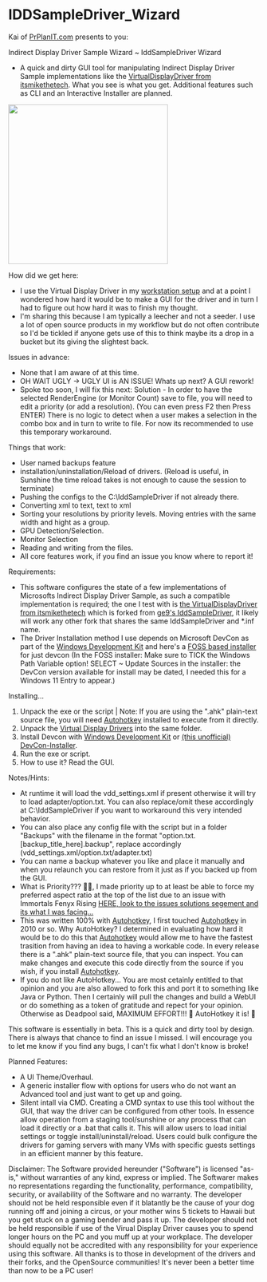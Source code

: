 # IDDSampleDriver_Wizard

Kai of [PrPlanIT.com](https://kb.precisionplanit.com) presents to you:

Indirect Display Driver Sample Wizard ~ IddSampleDriver Wizard
- A quick and dirty GUI tool for manipulating Indirect Display Driver Sample implementations like the [VirtualDisplayDriver from itsmikethetech](https://github.com/itsmikethetech/Virtual-Display-Driver). What you see is what you get. Additional features such as CLI and an Interactive Installer are planned.

<img src="https://github.com/sofmeright/IDDSampleDriver_Wizard/blob/main/PPIT-IddSample_Wiz-v0.602-SS_GUI_Advanced.png" width="320" />

How did we get here:
- I use the Virtual Display Driver in my [workstation setup](http://sh.uni2.cc/28JLJ) and at a point I wondered how hard it would be to make a GUI for the driver and in turn I had to figure out how hard it was to finish my thought.
- I'm sharing this because I am typically a leecher and not a seeder. I use a lot of open source products in my workflow but do not often contribute so I'd be tickled if anyone gets use of this to think maybe its a drop in a bucket but its giving the slightest back.

Issues in advance:
- None that I am aware of at this time.
- OH WAIT UGLY -> UGLY UI is AN ISSUE! Whats up next? A GUI rework!
- Spoke too soon, I will fix this next: Solution - In order to have the selected RenderEngine (or Monitor Count) save to file, you will need to edit a priority (or add a resolution). (You can even press F2 then Press ENTER) There is no logic to detect when a user makes a selection in the combo box and in turn to write to file. For now its recommended to use this temporary workaround.

Things that work:
- User named backups feature
- installation/uninstallation/Reload of drivers. (Reload is useful, in Sunshine the time reload takes is not enough to cause the session to terminate)
- Pushing the configs to the C:\IddSampleDriver if not already there.
- Converting xml to text, text to xml
- Sorting your resolutions by priority levels. Moving entries with the same width and hight as a group.
- GPU Detection/Selection.
- Monitor Selection
- Reading and writing from the files.
- All core features work, if you find an issue you know where to report it!

Requirements:
- This software configures the state of a few implementations of Microsofts Indirect Display Driver Sample, as such a compatible implementation is required; the one I test with is [the VirtualDisplayDriver from itsmikethetech](https://github.com/itsmikethetech/Virtual-Display-Driver) which is forked from [ge9's IddSampleDriver](https://github.com/ge9/IddSampleDriver), it likely will work any other fork that shares the same IddSampleDriver and *.inf name.
- The Driver Installation method I use depends on Microsoft DevCon as part of the [Windows Development Kit](https://download.microsoft.com/download/2/5/f/25f22c34-1cc4-404c-9f92-2ff26cc4ac91/KIT_BUNDLE_WDK_MEDIACREATION/wdksetup.exe) and here's a [FOSS based installer](https://github.com/Drawbackz/DevCon-Installer/releases/tag/1.3) for just devcon (In the FOSS installer: Make sure to TICK the Windows Path Variable option! SELECT ~ Update Sources in the installer: the DevCon version available for install may be dated, I needed this for a Windows 11 Entry to appear.)

Installing...
1. Unpack the exe or the script | Note: If you are using the ".ahk" plain-text source file, you will need [Autohotkey](https://www.autohotkey.com) installed to execute from it directly.
2. Unpack the [Virtual Display Drivers](https://github.com/itsmikethetech/Virtual-Display-Driver) into the same folder.
3. Install Devcon with [Windows Development Kit](https://download.microsoft.com/download/2/5/f/25f22c34-1cc4-404c-9f92-2ff26cc4ac91/KIT_BUNDLE_WDK_MEDIACREATION/wdksetup.exe) or [(this unofficial) DevCon-Installer](https://github.com/Drawbackz/DevCon-Installer/releases/tag/1.3).
4. Run the exe or script.
5. How to use it? Read the GUI.

Notes/Hints:
- At runtime it will load the vdd_settings.xml if present otherwise it will try to load adapter/option.txt. You can also replace/omit these accordingly at C:\IddSampleDriver if you want to workaround this very intended behavior.
- You can also place any config file with the script but in a folder "Backups" with the filename in the format "option.txt.[backup_title_here].backup", replace accordingly (vdd_settings.xml/option.txt/adapter.txt)
- You can name a backup whatever you like and place it manually and when you relaunch you can restore from it just as if you backed up from the GUI.
- What is Priority??? 🤷‍♀️, I made priority up to at least be able to force my preferred aspect ratio at the top of the list due to an issue with Immortals Fenyx Rising [HERE, look to the issues solutions segement and its what I was facing...](http://sh.uni2.cc/28JLJ)
- This was written 100% with [Autohotkey](https://www.autohotkey.com), I first touched [Autohotkey](https://www.autohotkey.com) in 2010 or so. Why AutoHotkey? I determined in evaluating how hard it would be to do this that [Autohotkey](https://www.autohotkey.com) would allow me to have the fastest trasition from having an idea to having a workable code. In every release there is a ".ahk" plain-text source file, that you can inspect. You can make changes and execute this code directly from the source if you wish, if you install [Autohotkey](https://www.autohotkey.com).
- If you do not like AutoHotkey... You are most cetainly entitled to that opinion and you are also allowed to fork this and port it to something like Java or Python. Then I certainly will pull the changes and build a WebUI or do something as a token of gratitude and repect for your opinion. Otherwise as Deadpool said, MAXIMUM EFFORT!!! 🥴 AutoHotkey it is! 🤣

This software is essentially in beta. This is a quick and dirty tool by design. There is always that chance to find an issue I missed. I will encourage you to let me know if you find any bugs, I can't fix what I don't know is broke!

Planned Features:
- A UI Theme/Overhaul.
- A generic installer flow with options for users who do not want an Advanced tool and just want to get up and going.
- Silent intall via CMD. Creating a CMD syntax to use this tool without the GUI, that way the driver can be configured from other tools. In essence allow operation from a staging tool/sunshine or any process that can load it directly or a .bat that calls it. This will allow users to load initial settings or toggle install/uninstall/reload. Users could bulk configure the drivers for gaming servers with many VMs with specific guests settings in an efficient manner by this feature.

Disclaimer: The Software provided hereunder ("Software") is licensed "as-is," without warranties of any kind, express or implied. The Softwarer makes no representations regarding the functionality, performance, compatibility, security, or availability of the Software and no warranty. The developer should not be held responsible even if it blatantly be the cause of your dog running off and joining a circus, or your mother wins 5 tickets to Hawaii but you get stuck on a gaming bender and pass it up. The developer should not be held responsible if use of the Virual Display Driver causes you to spend longer hours on the PC and you muff up at your workplace. The developer should equally not be accredited with any responsibility for your experience using this software. All thanks is to those in development of the drivers and their forks, and the OpenSource communities! It's never been a better time than now to be a PC user!

